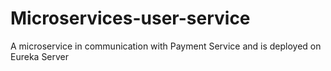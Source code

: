# Microservices-user-service
A microservice in communication with Payment Service and is deployed on Eureka Server
